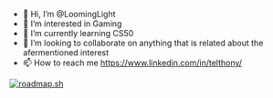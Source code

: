 - 👋 Hi, I’m @LoomingLight
- 👀 I’m interested in Gaming
- 🌱 I’m currently learning CS50
- 💞️ I’m looking to collaborate on anything that is related about the afermentioned interest
- 📫 How to reach me https://www.linkedin.com/in/telthony/

<a href="https://roadmap.sh"><img src="https://roadmap.sh/card/wide/66cc800da44906b70d451cc6?variant=light&roadmaps=frontend%2Cprompt-engineering" alt="roadmap.sh"/></a>

<!---
LoomingLight/LoomingLight is a ✨ special ✨ repository because its `README.md` (this file) appears on your GitHub profile.
You can click the Preview link to take a look at your changes.
--->
